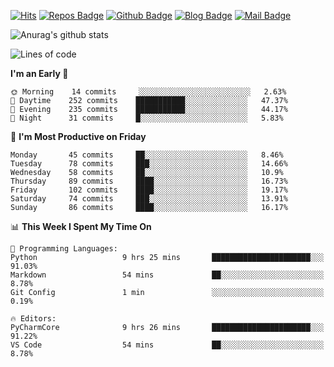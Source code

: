 

[![Hits](https://hits.seeyoufarm.com/api/count/incr/badge.svg?url=https%3A%2F%2Fgithub.com/sangm1n)](https://hits.seeyoufarm.com) 
[![Repos Badge](https://badges.pufler.dev/repos/sangm1n)](https://badges.pufler.dev)
[![Github Badge](http://img.shields.io/badge/-github-black?style=flat-square&logo=github&logoColor=white&link=https:https://github.com/sangm1n/)](https://github.com/sangm1n/)
[![Blog Badge](http://img.shields.io/badge/-devlog-00C7B7?style=flat-square&logo=Netlify&logoColor=white&link=https:https://sangminlog.netlify.app/)](https://sangminlog.netlify.app/)
[![Mail Badge](http://img.shields.io/badge/-mail-D14836?style=flat-square&logo=Gmail&logoColor=white&link=mailto:dltkd96als@naver.com)](mailto:dltkd96als@naver.com/)

![Anurag's github stats](https://github-readme-stats.vercel.app/api?username=sangm1n&show_icons=true&theme=highcontrast)

 
<!--START_SECTION:waka-->
![Lines of code](https://img.shields.io/badge/From%20Hello%20World%20I%27ve%20Written-2.2%20million%20lines%20of%20code-blue)

**I'm an Early 🐤** 

```text
🌞 Morning    14 commits     ░░░░░░░░░░░░░░░░░░░░░░░░░   2.63% 
🌆 Daytime    252 commits    ███████████░░░░░░░░░░░░░░   47.37% 
🌃 Evening    235 commits    ███████████░░░░░░░░░░░░░░   44.17% 
🌙 Night      31 commits     █░░░░░░░░░░░░░░░░░░░░░░░░   5.83%

```
📅 **I'm Most Productive on Friday** 

```text
Monday       45 commits     ██░░░░░░░░░░░░░░░░░░░░░░░   8.46% 
Tuesday      78 commits     ███░░░░░░░░░░░░░░░░░░░░░░   14.66% 
Wednesday    58 commits     ██░░░░░░░░░░░░░░░░░░░░░░░   10.9% 
Thursday     89 commits     ████░░░░░░░░░░░░░░░░░░░░░   16.73% 
Friday       102 commits    ████░░░░░░░░░░░░░░░░░░░░░   19.17% 
Saturday     74 commits     ███░░░░░░░░░░░░░░░░░░░░░░   13.91% 
Sunday       86 commits     ████░░░░░░░░░░░░░░░░░░░░░   16.17%

```


📊 **This Week I Spent My Time On** 

```text
💬 Programming Languages: 
Python                   9 hrs 25 mins       ██████████████████████░░░   91.03% 
Markdown                 54 mins             ██░░░░░░░░░░░░░░░░░░░░░░░   8.78% 
Git Config               1 min               ░░░░░░░░░░░░░░░░░░░░░░░░░   0.19%

🔥 Editors: 
PyCharmCore              9 hrs 26 mins       ██████████████████████░░░   91.22% 
VS Code                  54 mins             ██░░░░░░░░░░░░░░░░░░░░░░░   8.78%

```


<!--END_SECTION:waka-->


<!--
**sangm1n/sangm1n** is a ✨ _special_ ✨ repository because its `README.md` (this file) appears on your GitHub profile.

Here are some ideas to get you started:

- 🔭 I’m currently working on ...
- 🌱 I’m currently learning ...
- 👯 I’m looking to collaborate on ...
- 🤔 I’m looking for help with ...
- 💬 Ask me about ...
- 📫 How to reach me: ...
- 😄 Pronouns: ...
- ⚡ Fun fact: ...

https://shields.io/
-->


